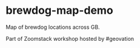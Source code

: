 # brewdog-map-demo
Map of brewdog locations across GB.

Part of Zoomstack workshop hosted by \#geovation

